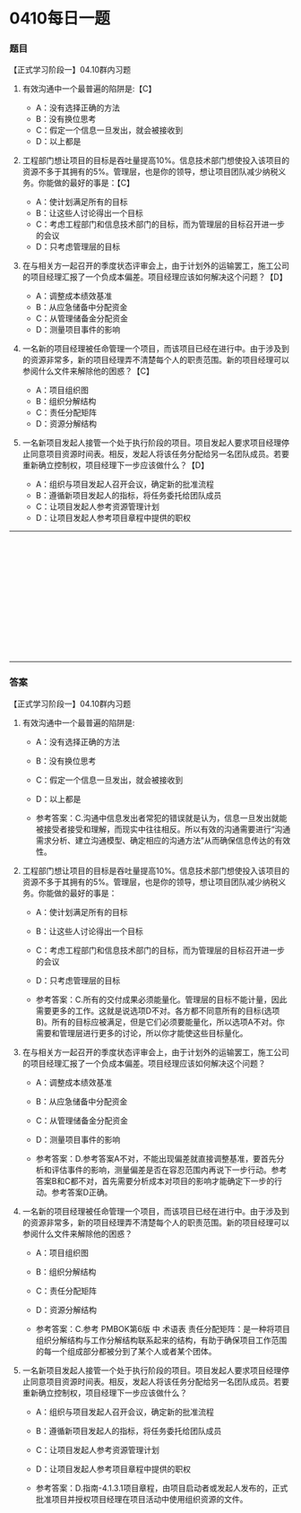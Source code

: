# 0410每日一题
### 题目
【正式学习阶段一】04.10群内习题

1. 有效沟通中一个最普遍的陷阱是:【C】
	- A：没有选择正确的方法
	- B：没有换位思考
	- C：假定一个信息一旦发出，就会被接收到
	- D：以上都是

2. 工程部门想让项目的目标是吞吐量提高10%。信息技术部门想使投入该项目的资源不多于其拥有的5%。管理层，也是你的领导，想让项目团队减少纳税义务。你能做的最好的事是：【C】
	- A：使计划满足所有的目标
	- B：让这些人讨论得出一个目标
	- C：考虑工程部门和信息技术部门的目标，而为管理层的目标召开进一步的会议
	- D：只考虑管理层的目标

3. 在与相关方一起召开的季度状态评审会上，由于计划外的运输罢工，施工公司的项目经理汇报了一个负成本偏差。项目经理应该如何解决这个问题？【D】
	- A：调整成本绩效基准
	- B：从应急储备中分配资金
	- C：从管理储备金分配资金
	- D：测量项目事件的影响

4. 一名新的项目经理被任命管理一个项目，而该项目已经在进行中。由于涉及到的资源非常多，新的项目经理弄不清楚每个人的职责范围。新的项目经理可以参阅什么文件来解除他的困惑？【C】
	- A：项目组织图
	- B：组织分解结构
	- C：责任分配矩阵
	- D：资源分解结构

5. 一名新项目发起人接管一个处于执行阶段的项目。项目发起人要求项目经理停止同意项目资源时间表。相反，发起人将该任务分配给另一名团队成员。若要重新确立控制权，项目经理下一步应该做什么？【D】
	- A：组织与项目发起人召开会议，确定新的批准流程
	- B：遵循新项目发起人的指标，将任务委托给团队成员
	- C：让项目发起人参考资源管理计划
	- D：让项目发起人参考项目章程中提供的职权

<hr/>
<br/><br/><br/><br/><br/><br/><br/><br/><br/><br/><br/><br/>
<hr/>

### 答案
【正式学习阶段一】04.10群内习题

1. 有效沟通中一个最普遍的陷阱是:
	- A：没有选择正确的方法
	- B：没有换位思考
	- C：假定一个信息一旦发出，就会被接收到
	- D：以上都是

	- 参考答案：C.沟通中信息发出者常犯的错误就是认为，信息一旦发出就能被接受者接受和理解，而现实中往往相反。所以有效的沟通需要进行“沟通需求分析、建立沟通模型、确定相应的沟通方法”从而确保信息传达的有效性。

2. 工程部门想让项目的目标是吞吐量提高10%。信息技术部门想使投入该项目的资源不多于其拥有的5%。管理层，也是你的领导，想让项目团队减少纳税义务。你能做的最好的事是：
	- A：使计划满足所有的目标
	- B：让这些人讨论得出一个目标
	- C：考虑工程部门和信息技术部门的目标，而为管理层的目标召开进一步的会议
	- D：只考虑管理层的目标

	- 参考答案：C.所有的交付成果必须能量化。管理层的目标不能计量，因此需要更多的工作。这就是说选项D不对。各方都不同意所有的目标(选项B)。所有的目标应被满足，但是它们必须要能量化，所以选项A不对。你需要和管理层进行更多的讨论，所以你才能使这些目标量化。

3. 在与相关方一起召开的季度状态评审会上，由于计划外的运输罢工，施工公司的项目经理汇报了一个负成本偏差。项目经理应该如何解决这个问题？
	- A：调整成本绩效基准
	- B：从应急储备中分配资金
	- C：从管理储备金分配资金
	- D：测量项目事件的影响

	- 参考答案：D.参考答案A不对，不能出现偏差就直接调整基准，要首先分析和评估事件的影响，测量偏差是否在容忍范围内再说下一步行动。参考答案B和C都不对，首先需要分析成本对项目的影响才能确定下一步的行动。参考答案D正确。

4. 一名新的项目经理被任命管理一个项目，而该项目已经在进行中。由于涉及到的资源非常多，新的项目经理弄不清楚每个人的职责范围。新的项目经理可以参阅什么文件来解除他的困惑？
	- A：项目组织图
	- B：组织分解结构
	- C：责任分配矩阵
	- D：资源分解结构

	- 参考答案：C.参考 PMBOK第6版 中 术语表 责任分配矩阵：是一种将项目组织分解结构与工作分解结构联系起来的结构，有助于确保项目工作范围的每一个组成部分都被分到了某个人或者某个团体。

5. 一名新项目发起人接管一个处于执行阶段的项目。项目发起人要求项目经理停止同意项目资源时间表。相反，发起人将该任务分配给另一名团队成员。若要重新确立控制权，项目经理下一步应该做什么？
	- A：组织与项目发起人召开会议，确定新的批准流程
	- B：遵循新项目发起人的指标，将任务委托给团队成员
	- C：让项目发起人参考资源管理计划
	- D：让项目发起人参考项目章程中提供的职权

	- 参考答案：D.指南-4.1.3.1项目章程，由项目启动者或发起人发布的，正式批准项目并授权项目经理在项目活动中使用组织资源的文件。